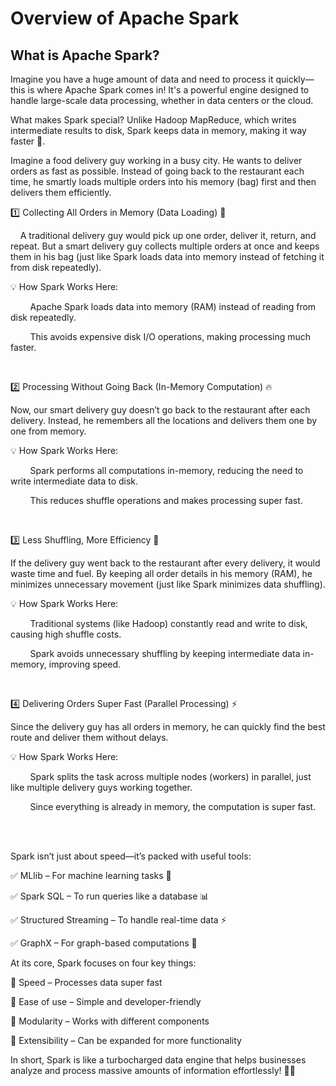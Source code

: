 
# Overview of Apache Spark
## What is Apache Spark?

Imagine you have a huge amount of data and need to process it quickly—this is where Apache Spark comes in! It's a powerful engine designed to handle large-scale data processing, whether in data centers or the cloud.

What makes Spark special? Unlike Hadoop MapReduce, which writes intermediate results to disk, Spark keeps data in memory, making it way faster 🚀.

Imagine a food delivery guy working in a busy city. He wants to deliver orders as fast as possible. Instead of going back to the restaurant each time, he smartly loads multiple orders into his memory (bag) first and then delivers them efficiently.

1️⃣ Collecting All Orders in Memory (Data Loading) 🧠

&nbsp;&nbsp;&nbsp;&nbsp;A traditional delivery guy would pick up one order, deliver it, return, and repeat. But a smart delivery guy collects multiple orders at once and keeps them in his bag (just like Spark loads data into memory instead of fetching it from disk repeatedly).

💡 How Spark Works Here:

&nbsp;&nbsp;&nbsp;&nbsp;&nbsp;&nbsp;&nbsp;&nbsp;Apache Spark loads data into memory (RAM) instead of reading from disk repeatedly.

&nbsp;&nbsp;&nbsp;&nbsp;&nbsp;&nbsp;&nbsp;&nbsp;This avoids expensive disk I/O operations, making processing much faster.



&nbsp;&nbsp;&nbsp;&nbsp;&nbsp;&nbsp;&nbsp;&nbsp;

2️⃣ Processing Without Going Back (In-Memory Computation) 🔥

Now, our smart delivery guy doesn’t go back to the restaurant after each delivery. Instead, he remembers all the locations and delivers them one by one from memory.

💡 How Spark Works Here:

&nbsp;&nbsp;&nbsp;&nbsp;&nbsp;&nbsp;&nbsp;&nbsp;Spark performs all computations in-memory, reducing the need to write intermediate data to disk.

&nbsp;&nbsp;&nbsp;&nbsp;&nbsp;&nbsp;&nbsp;&nbsp;This reduces shuffle operations and makes processing super fast.



&nbsp;&nbsp;&nbsp;&nbsp;&nbsp;&nbsp;&nbsp;&nbsp;

3️⃣ Less Shuffling, More Efficiency 🚀

If the delivery guy went back to the restaurant after every delivery, it would waste time and fuel. By keeping all order details in his memory (RAM), he minimizes unnecessary movement (just like Spark minimizes data shuffling).

💡 How Spark Works Here:

&nbsp;&nbsp;&nbsp;&nbsp;&nbsp;&nbsp;&nbsp;&nbsp;Traditional systems (like Hadoop) constantly read and write to disk, causing high shuffle costs.

&nbsp;&nbsp;&nbsp;&nbsp;&nbsp;&nbsp;&nbsp;&nbsp;Spark avoids unnecessary shuffling by keeping intermediate data in-memory, improving speed.



&nbsp;&nbsp;&nbsp;&nbsp;&nbsp;&nbsp;&nbsp;&nbsp;

4️⃣ Delivering Orders Super Fast (Parallel Processing) ⚡

Since the delivery guy has all orders in memory, he can quickly find the best route and deliver them without delays.

💡 How Spark Works Here:

&nbsp;&nbsp;&nbsp;&nbsp;&nbsp;&nbsp;&nbsp;&nbsp;Spark splits the task across multiple nodes (workers) in parallel, just like multiple delivery guys working together.

&nbsp;&nbsp;&nbsp;&nbsp;&nbsp;&nbsp;&nbsp;&nbsp;Since everything is already in memory, the computation is super fast.
&nbsp;&nbsp;&nbsp;&nbsp;&nbsp;&nbsp;&nbsp;&nbsp;



&nbsp;&nbsp;&nbsp;&nbsp;&nbsp;&nbsp;&nbsp;&nbsp;

Spark isn’t just about speed—it’s packed with useful tools:

✅ MLlib – For machine learning tasks 🤖

✅ Spark SQL – To run queries like a database 📊

✅ Structured Streaming – To handle real-time data ⚡

✅ GraphX – For graph-based computations 🔗


At its core, Spark focuses on four key things:

🔹 Speed – Processes data super fast

🔹 Ease of use – Simple and developer-friendly

🔹 Modularity – Works with different components

🔹 Extensibility – Can be expanded for more functionality

In short, Spark is like a turbocharged data engine that helps businesses analyze and process massive amounts of information effortlessly! 🚀✨



